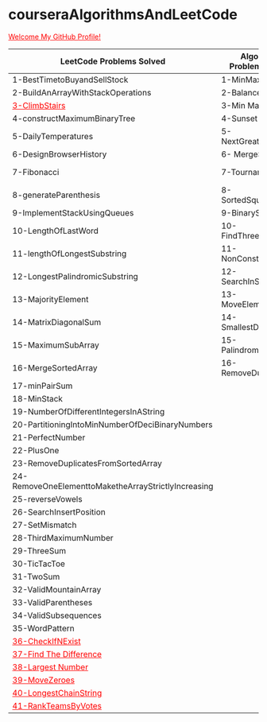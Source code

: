 # courseraAlgorithmsAndLeetCode
<a href="https://github.com/hygiei4" style="color:red">Welcome My GitHub Profile!</a>

| LeetCode Problems Solved  | AlgoExpert Problems Solved | Coursera Implementation| Coursera Assignment |
| ----------------- | ------------- | ------------- | ------------- |
| 1-BestTimetoBuyandSellStock   | 1-MinMaxStack  | 1- Knuth | 1- Deque |
| 2-BuildAnArrayWithStackOperations  |2-Balanced Brackets  | 2- Queue |
| <a href="https://leetcode.com/problems/climbing-stairs/" style="color:red">3-ClimbStairs</a>  | 3-Min Max Stack | 3- QuickFind |
| 4-constructMaximumBinaryTree  | 4-Sunset Views | 4- QuickUnion |
| 5-DailyTemperatures  | 5- NextGreaterElement | 5- ResizingArray |
| 6-DesignBrowserHistory  | 6- MergeSort | 6-Stack |
| 7-Fibonacci  | 7-TournamentWinner |7-SuccessorWithDelete |
| 8-generateParenthesis  | 8-SortedSquaredArray | 8- TwoStack | 
| 9-ImplementStackUsingQueues  |9-BinarySearch | 9-UnionFind |
| 10-LengthOfLastWord  |10-FindThreeLargNumb| 10-SelectionSort |
| 11-lengthOfLongestSubstring  |11-NonConstChange | 11-InsertionSort | 
| 12-LongestPalindromicSubstring  | 12-SearchInSortedMatrix | 12-ShellSort |
| 13-MajorityElement  | 13- MoveElementToEnd|13- KnuthShuffle |
| 14-MatrixDiagonalSum  | 14-SmallestDifference | 14-MergeSort |
| 15-MaximumSubArray  | 15- PalindromeCheck
| 16-MergeSortedArray  | 16- RemoveDupLinkedLst
| 17-minPairSum  |
| 18-MinStack  |
| 19-NumberOfDifferentIntegersInAString  |
| 20-PartitioningIntoMinNumberOfDeciBinaryNumbers  |
| 21-PerfectNumber  |
| 22-PlusOne  |
| 23-RemoveDuplicatesFromSortedArray  |
| 24-RemoveOneElementtoMaketheArrayStrictlyIncreasing  |
| 25-reverseVowels  |
| 26-SearchInsertPosition  |
| 27-SetMismatch  |
| 28-ThirdMaximumNumber  |
| 29-ThreeSum  |
| 30-TicTacToe  |
| 31-TwoSum  |
| 32-ValidMountainArray  |
| 33-ValidParentheses  |
| 34-ValidSubsequences  |
| 35-WordPattern  |
| <a href="https://leetcode.com/problems/check-if-n-and-its-double-exist/" style="color:red">36-CheckIfNExist</a> |
| <a href="https://leetcode.com/problems/find-the-difference/" style="color:red">37-Find The Difference</a> |
| <a href="https://leetcode.com/problems/largest-number/" style="color:red">38-Largest Number</a> |
| <a href="https://leetcode.com/problems/move-zeroes/" style="color:red">39-MoveZeroes</a> |
| <a href="https://leetcode.com/problems/longest-string-chain/" style="color:red">40-LongestChainString</a> |
| <a href="https://leetcode.com/problems/rank-teams-by-votes/" style="color:red">41-RankTeamsByVotes</a> |







